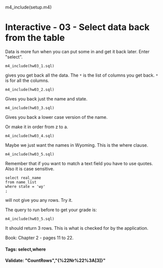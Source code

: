 
m4_include(setup.m4)

# Interactive - 03 - Select data back from the table

Data is more fun when you can put some in and get it 
back later.  Enter "select".

```
m4_include(hw03_1.sql)
```

gives you get back all the data.  The `*` is the list
of columns you get back.  `*` is for all the columns.

```
m4_include(hw03_2.sql)
```

Gives you back just the name and state.

```
m4_include(hw03_3.sql)
```

Gives you back a lower case version of the name.

Or make it in order from z to a.

```
m4_include(hw03_4.sql)
```

Maybe we just want the names in Wyoming.  This is the
where clause.

```
m4_include(hw03_5.sql)
```

Remember that if you want to match a text field you
have to use quotes.  Also it is case sensitive.

```
select real_name
from name_list
where state = 'wy'
;
```

will not give you any rows.  Try it.

The query to run before to get your grade is:

```
m4_include(hw03_5.sql)
```

It should return 3 rows.  This is what is checked for by the application.


Book: Chapter 2 - pages 11 to 22.

#### Tags: select,where 

#### Validate: "CountRows","{%22Nr%22%3A[3]}"

